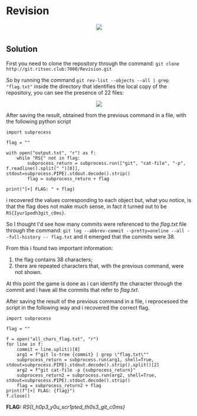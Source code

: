 # Revision
<p align="center">
  <img src=https://i.postimg.cc/tTryXsX4/1.jpg" />
</p>

#
## Solution
First you need to clone the repository through the command:
```git clone http://git.ritsec.club:7000/Revision.git```

So by running the command 
```git rev-list --objects --all | grep "flag.txt"```
inside the directory that identifies the local copy of the repository, you can see the presence of 22 files:
<p align="center">
  <img src=https://i.postimg.cc/Ls8gvZ0H/2.jpg" />
</p>
After saving the result, obtained from the previous command in a file, with the following python script

```
import subprocess

flag = ""

with open("output.txt", "r") as f:
    while "RS{" not in flag:
        subprocess_return = subprocess.run(["git", "cat-file", "-p", f.readline().split(" ")[0]], stdout=subprocess.PIPE).stdout.decode().strip()
        flag = subprocess_return + flag

print("[+] FLAG: " + flag)
```
i recovered the values corresponding to each object but, what you notice, is that the flag does not make much sense, in fact it turned out to be ``RS{Iyur1pedh3git_c0ms}``.

So I thought I'd see how many commits were referenced to the *flag.txt* file through the command: ``git log --abbrev-commit --pretty=oneline --all --full-history -- flag.txt`` and it emerged that the commits were 38. 

From this i found two important information:

1. the flag contains 38 characters;
2. there are repeated characters that, with the previous command, were not shown.

At this point the game is done as i can identify the character through the commit and i have all the commits that refer to *flag.txt*. 

After saving the result of the previous command in a file, i reprocessed the script in the following way and i recovered the correct flag.
```
import subprocess

flag = ""

f = open("all_chars_flag.txt", "r")
for line in f:
    commit = line.split()[0]
    arg1 = f"git ls-tree {commit} | grep \"flag.txt\""
    subprocess_return = subprocess.run(arg1, shell=True, stdout=subprocess.PIPE).stdout.decode().strip().split()[2]
    arg2 = f"git cat-file -p {subprocess_return}"
    subprocess_return2 = subprocess.run(arg2, shell=True, stdout=subprocess.PIPE).stdout.decode().strip()
    flag = subprocess_return2 + flag
print(f"[+] FLAG: {flag}")
f.close()
```

**FLAG:** *RS{I_h0p3_y0u_scr1pted_th0s3_git_c0ms}*
